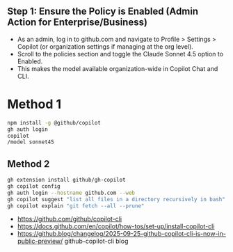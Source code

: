 ## Step 1: Ensure the Policy is Enabled (Admin Action for Enterprise/Business)

* As an admin, log in to github.com and navigate to Profile > Settings > Copilot (or organization settings if managing at the org level).
* Scroll to the policies section and toggle the Claude Sonnet 4.5 option to Enabled.
* This makes the model available organization-wide in Copilot Chat and CLI.

# Method 1
```bash
npm install -g @github/copilot
gh auth login
copilot
/model sonnet45
```

## Method 2
```bash
gh extension install github/gh-copilot
gh copilot config
gh auth login --hostname github.com --web
gh copilot suggest "list all files in a directory recursively in bash"
gh copilot explain "git fetch --all --prune"
```

* https://github.com/github/copilot-cli
* https://docs.github.com/en/copilot/how-tos/set-up/install-copilot-cli
* https://github.blog/changelog/2025-09-25-github-copilot-cli-is-now-in-public-preview/ github-copilot-cli blog
